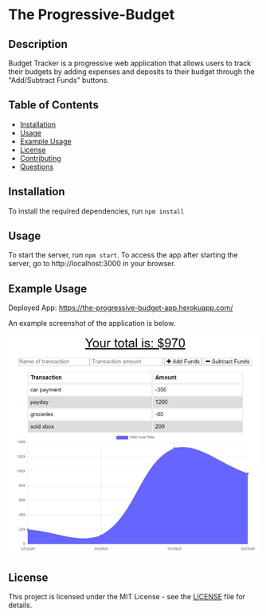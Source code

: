 # The Progressive-Budget

## Description

Budget Tracker is a progressive web application that allows users to track their budgets by adding expenses and deposits to their budget through the "Add/Subtract Funds" buttons.

## Table of Contents

- [Installation](#installation)
- [Usage](#usage)
- [Example Usage](#example-usage)
- [License](#license)
- [Contributing](#contributing)
- [Questions](#questions)

## Installation

To install the required dependencies, run `npm install`


## Usage

To start the server, run `npm start`. To access the app after starting the server, go to http://localhost:3000 in your browser.

## Example Usage

Deployed App: https://the-progressive-budget-app.herokuapp.com/

An example screenshot of the application is below.

![screenshot](assets/screenshot.jpg)

## License

This project is licensed under the MIT License - see the [LICENSE](LICENSE) file for details.


